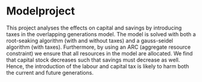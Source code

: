 # Modelproject

This project analyses the effects on capital and savings by introducing taxes in the overlapping generations model. The model is solved with both a root-seaking algorithm (with and without taxes) and a gauss-seidel algorithm (with taxes). 
Furthermore, by using an ARC (aggregate resource constraint) we ensure that all resources in the model are allocated. 
We find that capital stock decreases such that savings must decrease as well. Hence, the introduction of the labour and capital tax is likely to harm both the current and future generations.
